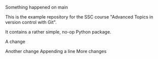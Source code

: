 Something happened on main

This is the example repository for the SSC course "Advanced Topics in version control with Git".

It contains a rather simple, no-op Python package.

A change

Another change
Appending a line
More changes
